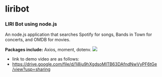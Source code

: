 # liribot
<h3>LIRI Bot using node.js</h3>
<p>An node.js application that searches Spotify for songs, Bands in Town for concerts, and OMDB for movies.</p>
<p><strong>Packages include:</strong> Axios, moment, dotenv.
<img src="https://repository-images.githubusercontent.com/168609671/8d790600-7344-11e9-8e21-31c241280083">

* link to demo video are as follows: 
* https://drive.google.com/file/d/1j8ju9hXgdsoMITB63DAfndNwVyPF6tGe/view?usp=sharing
